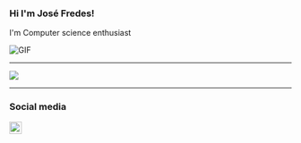 ### Hi I'm José Fredes!
I'm Computer science enthusiast
 


<img align="center" alt="GIF" src="https://media3.giphy.com/media/jdFm2bcWlj4EUVCpc0/giphy.gif?cid=ecf05e47j569uca3a5zlgt7mydb3jvr50umwe2o9w9kwo3qn&rid=giphy.gif&ct=g" />

---
<img align="center" src="https://github-readme-stats.vercel.app/api?username=JoseFredes&show_icons=true&theme=dracula" />









---
### Social media

[<img align="left" alt="Souarvdey777 | LinkedIn" width="22px" src="https://cdn.jsdelivr.net/npm/simple-icons@v3/icons/linkedin.svg" />][linkedin]

[linkedin]: https://www.linkedin.com/in/jos%C3%A9-fredes-615071173/










